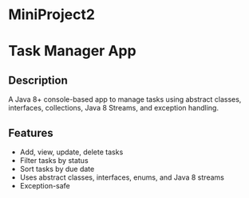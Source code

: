 # MiniProject2
# Task Manager App

## Description
A Java 8+ console-based app to manage tasks using abstract classes, interfaces, collections, Java 8 Streams, and exception handling.

## Features
- Add, view, update, delete tasks
- Filter tasks by status
- Sort tasks by due date
- Uses abstract classes, interfaces, enums, and Java 8 streams
- Exception-safe
